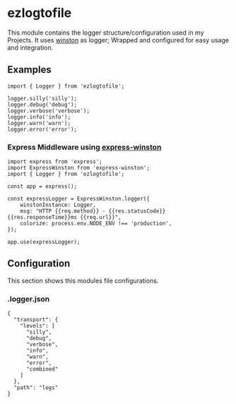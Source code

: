 # ezlogtofile
This module contains the logger structure/configuration used in my Projects. It uses [winston](https://www.npmjs.com/package/winston) as logger; Wrapped and configured for easy usage and integration.
## Examples

    import { Logger } from 'ezlogtofile';
    
    logger.silly('silly'); 
    logger.debug('debug'); 
    logger.verbose('verbose');
    logger.info('info'); 
    logger.warn('warn'); 
    logger.error('error');

### Express Middleware using [express-winston](https://www.npmjs.com/package/express-winston)
    import express from 'express'; 
    import ExpressWinston from 'express-winston';
    import { Logger } from 'ezlogtofile';

    const app = express(); 

    const expressLogger = ExpressWinston.logger({
        winstonInstance: Logger,
        msg: "HTTP {{req.method}} - {{res.statusCode}} {{res.responseTime}}ms {{req.url}}",
        colorize: process.env.NODE_ENV !== 'production',
    });

    app.use(expressLogger);   

## Configuration
This section shows this modules file configurations.

### .logger.json

    {
      "transport": {
        "levels": [
          "silly",
          "debug",
          "verbose",
          "info",
          "warn",
          "error",
          "combined"
        ]
      },
      "path": "logs"
    }
